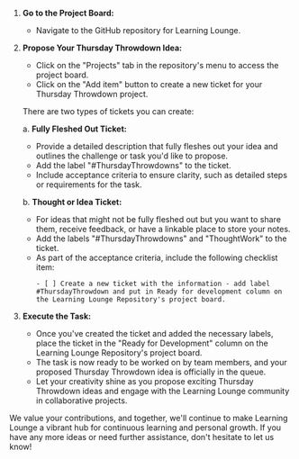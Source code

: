
1. **Go to the Project Board:**
   - Navigate to the GitHub repository for Learning Lounge.

2. **Propose Your Thursday Throwdown Idea:**
   - Click on the "Projects" tab in the repository's menu to access the project board.
   - Click on the "Add item" button to create a new ticket for your Thursday Throwdown project.

   There are two types of tickets you can create:

   a. **Fully Fleshed Out Ticket:**
      - Provide a detailed description that fully fleshes out your idea and outlines the challenge or task you'd like to propose.
      - Add the label "#ThursdayThrowdowns" to the ticket.
      - Include acceptance criteria to ensure clarity, such as detailed steps or requirements for the task.

   b. **Thought or Idea Ticket:**
      - For ideas that might not be fully fleshed out but you want to share them, receive feedback, or have a linkable place to store your notes.
      - Add the labels "#ThursdayThrowdowns" and "ThoughtWork" to the ticket.
      - As part of the acceptance criteria, include the following checklist item:
        ```
        - [ ] Create a new ticket with the information - add label #ThursdayThrowdown and put in Ready for development column on the Learning Lounge Repository's project board.
        ```

3. **Execute the Task:**
   - Once you've created the ticket and added the necessary labels, place the ticket in the "Ready for Development" column on the Learning Lounge Repository's project board.
   - The task is now ready to be worked on by team members, and your proposed Thursday Throwdown idea is officially in the queue.
   - Let your creativity shine as you propose exciting Thursday Throwdown ideas and engage with the Learning Lounge community in collaborative projects.

We value your contributions, and together, we'll continue to make Learning Lounge a vibrant hub for continuous learning and personal growth. If you have any more ideas or need further assistance, don't hesitate to let us know!

